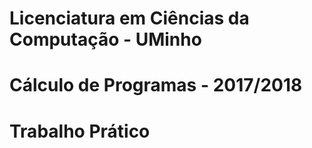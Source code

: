 # Licenciatura em Ciências da Computação - UMinho
# Cálculo de Programas - 2017/2018
# Trabalho Prático
